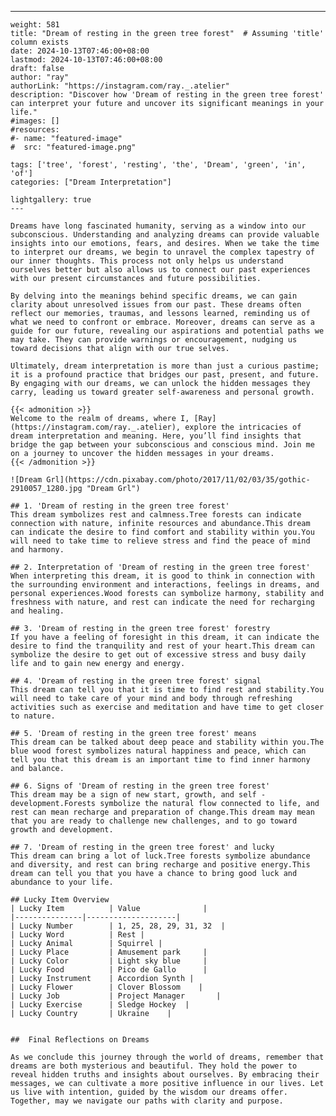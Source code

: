 ---
    weight: 581
    title: "Dream of resting in the green tree forest"  # Assuming 'title' column exists
    date: 2024-10-13T07:46:00+08:00
    lastmod: 2024-10-13T07:46:00+08:00
    draft: false
    author: "ray"
    authorLink: "https://instagram.com/ray._.atelier"
    description: "Discover how 'Dream of resting in the green tree forest' can interpret your future and uncover its significant meanings in your life."
    #images: []
    #resources:
    #- name: "featured-image"
    #  src: "featured-image.png"
    
    tags: ['tree', 'forest', 'resting', 'the', 'Dream', 'green', 'in', 'of']
    categories: ["Dream Interpretation"]
    
    lightgallery: true
    ---
    
    Dreams have long fascinated humanity, serving as a window into our subconscious. Understanding and analyzing dreams can provide valuable insights into our emotions, fears, and desires. When we take the time to interpret our dreams, we begin to unravel the complex tapestry of our inner thoughts. This process not only helps us understand ourselves better but also allows us to connect our past experiences with our present circumstances and future possibilities.
    
    By delving into the meanings behind specific dreams, we can gain clarity about unresolved issues from our past. These dreams often reflect our memories, traumas, and lessons learned, reminding us of what we need to confront or embrace. Moreover, dreams can serve as a guide for our future, revealing our aspirations and potential paths we may take. They can provide warnings or encouragement, nudging us toward decisions that align with our true selves.
    
    Ultimately, dream interpretation is more than just a curious pastime; it is a profound practice that bridges our past, present, and future. By engaging with our dreams, we can unlock the hidden messages they carry, leading us toward greater self-awareness and personal growth.
    
    {{< admonition >}}
    Welcome to the realm of dreams, where I, [Ray](https://instagram.com/ray._.atelier), explore the intricacies of dream interpretation and meaning. Here, you’ll find insights that bridge the gap between your subconscious and conscious mind. Join me on a journey to uncover the hidden messages in your dreams.
    {{< /admonition >}}
    
    ![Dream Grl](https://cdn.pixabay.com/photo/2017/11/02/03/35/gothic-2910057_1280.jpg "Dream Grl")
    
    ## 1. 'Dream of resting in the green tree forest'
    This dream symbolizes rest and calmness.Tree forests can indicate connection with nature, infinite resources and abundance.This dream can indicate the desire to find comfort and stability within you.You will need to take time to relieve stress and find the peace of mind and harmony.
    
    ## 2. Interpretation of 'Dream of resting in the green tree forest'
    When interpreting this dream, it is good to think in connection with the surrounding environment and interactions, feelings in dreams, and personal experiences.Wood forests can symbolize harmony, stability and freshness with nature, and rest can indicate the need for recharging and healing.
    
    ## 3. 'Dream of resting in the green tree forest' forestry
    If you have a feeling of foresight in this dream, it can indicate the desire to find the tranquility and rest of your heart.This dream can symbolize the desire to get out of excessive stress and busy daily life and to gain new energy and energy.
    
    ## 4. 'Dream of resting in the green tree forest' signal
    This dream can tell you that it is time to find rest and stability.You will need to take care of your mind and body through refreshing activities such as exercise and meditation and have time to get closer to nature.
    
    ## 5. 'Dream of resting in the green tree forest' means
    This dream can be talked about deep peace and stability within you.The blue wood forest symbolizes natural happiness and peace, which can tell you that this dream is an important time to find inner harmony and balance.
    
    ## 6. Signs of 'Dream of resting in the green tree forest'
    This dream may be a sign of new start, growth, and self -development.Forests symbolize the natural flow connected to life, and rest can mean recharge and preparation of change.This dream may mean that you are ready to challenge new challenges, and to go toward growth and development.
    
    ## 7. 'Dream of resting in the green tree forest' and lucky
    This dream can bring a lot of luck.Tree forests symbolize abundance and diversity, and rest can bring recharge and positive energy.This dream can tell you that you have a chance to bring good luck and abundance to your life.
    
    ## Lucky Item Overview
    | Lucky Item          | Value              |
    |---------------|--------------------|
    | Lucky Number        | 1, 25, 28, 29, 31, 32  |
    | Lucky Word          | Rest |
    | Lucky Animal        | Squirrel |
    | Lucky Place         | Amusement park     |
    | Lucky Color         | Light sky blue     |
    | Lucky Food          | Pico de Gallo      |
    | Lucky Instrument    | Accordion Synth |
    | Lucky Flower        | Clover Blossom    |
    | Lucky Job           | Project Manager       |
    | Lucky Exercise      | Sledge Hockey  |
    | Lucky Country       | Ukraine    |
    
    
    ##  Final Reflections on Dreams
    
    As we conclude this journey through the world of dreams, remember that dreams are both mysterious and beautiful. They hold the power to reveal hidden truths and insights about ourselves. By embracing their messages, we can cultivate a more positive influence in our lives. Let us live with intention, guided by the wisdom our dreams offer. Together, may we navigate our paths with clarity and purpose.
    